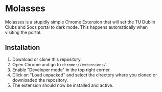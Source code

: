 # Molasses

Molasses is a stupidly simple Chrome Extension that will set the TU Dublin Clubs and Socs portal to dark mode.
This happens automatically when visiting the portal.

## Installation
1. Download or clone this repository.
2. Open Chrome and go to `chrome://extensions/`.
3. Enable "Developer mode" in the top right corner.
4. Click on "Load unpacked" and select the directory where you cloned or downloaded the repository.
5. The extension should now be installed and active.